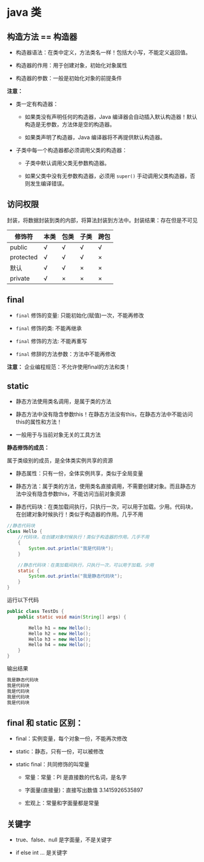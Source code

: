 # java 类

## 构造方法 == 构造器

* 构造器语法：在类中定义，方法类名一样！包括大小写，不能定义返回值。

* 构造器的作用：用于创建对象，初始化对象属性

* 构造器的参数：一般是初始化对象的前提条件

**注意：**

* 类一定有构造器：

    * 如果类没有声明任何的构造器，Java 编译器会自动插入默认构造器！默认构造是无参数，方法体是空的构造器。

    * 如果类声明了构造器，Java 编译器将不再提供默认构造器。

* 子类中每一个构造器都必须调用父类的构造器：

    * 子类中默认调用父类无参数构造器。

    * 如果父类中没有无参数构造器，必须用 `super()` 手动调用父类构造器，否则发生编译错误。


## 访问权限

封装，将数据封装到类的内部，将算法封装到方法中。封装结果：存在但是不可见

修饰符 | 本类 | 包类 | 子类 | 跨包
---- | ---- | ---- | ---- | ----
public | √ | √ | √ | √
protected |	√ | √ |	√ | ×
默认 | √ | √ | × | ×
private | √ | × | × | ×

## final

* `final` 修饰的变量: 只能初始化(赋值)一次，不能再修改

* `final` 修饰的类: 不能再继承

* `final` 修饰的方法: 不能再重写

* `final` 修辞的方法参数：方法中不能再修改

**注意：** 企业编程规范：不允许使用final的方法和类！

## static

* 静态方法使用类名调用，是属于类的方法

* 静态方法中没有隐含参数this！在静态方法没有this，在静态方法中不能访问this的属性和方法！

* 一般用于与当前对象无关的工具方法

**静态修饰的成员：**

属于类级别的成员，是全体类实例共享的资源

* 静态属性：只有一份，全体实例共享，类似于全局变量

* 静态方法：属于类的方法，使用类名直接调用，不需要创建对象。而且静态方法中没有隐含参数this，不能访问当前对象资源

* 静态代码块：在类加载间执行，只执行一次，可以用于加载。少用。代码块，在创建对象时候执行！类似于构造器的作用。几乎不用

```java
//静态代码块
class Hello {
    //代码块，在创建对象时候执行！类似于构造器的作用。几乎不用
    {
        System.out.println("我是代码块");
    }

    //静态代码块：在类加载间执行，只执行一次，可以用于加载。少用
    static {
        System.out.println("我是静态代码块");
    }
}
```

运行以下代码
```java
public class TestDs {
    public static void main(String[] args) {

        Hello h1 = new Hello();
        Hello h2 = new Hello();
        Hello h3 = new Hello();
        Hello h4 = new Hello();
    }
}
```

输出结果
```java
我是静态代码块
我是代码块
我是代码块
我是代码块
我是代码块
```
## final 和 static 区别：

* final：实例变量，每个对象一份，不能再次修改

* static：静态，只有一份，可以被修改

* static final：共同修饰的叫常量

    * 常量：常量：PI 是直接数的代名词，是名字

    * 字面量(直接量)：直接写出数值 3.1415926535897

    * 宏观上：常量和字面量都是常量

## 关键字

* true、false、null 是字面量，不是关键字

* if else int ... 是关键字

